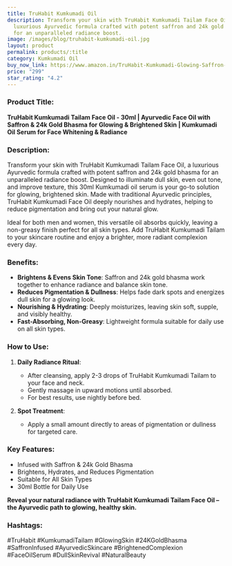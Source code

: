 ```yaml
---
title: TruHabit Kumkumadi Oil
description: Transform your skin with TruHabit Kumkumadi Tailam Face Oil, a
  luxurious Ayurvedic formula crafted with potent saffron and 24k gold bhasma
  for an unparalleled radiance boost.
image: /images/blog/truhabit-kumkumadi-oil.jpg
layout: product
permalink: products/:title
category: Kumkumadi Oil
buy_now_link: https://www.amazon.in/TruHabit-Kumkumadi-Glowing-Saffron-Whitening/dp/B0BJKGBGVQ/ref=sr_1_40?crid=18A5C0Q4K6NJM&tag=m0150-21
price: "299"
star_rating: "4.2"
---
```

### Product Title:
**TruHabit Kumkumadi Tailam Face Oil - 30ml | Ayurvedic Face Oil with Saffron & 24k Gold Bhasma for Glowing & Brightened Skin | Kumkumadi Oil Serum for Face Whitening & Radiance**

### Description:
Transform your skin with TruHabit Kumkumadi Tailam Face Oil, a luxurious Ayurvedic formula crafted with potent saffron and 24k gold bhasma for an unparalleled radiance boost. Designed to illuminate dull skin, even out tone, and improve texture, this 30ml Kumkumadi oil serum is your go-to solution for glowing, brightened skin. Made with traditional Ayurvedic principles, TruHabit Kumkumadi Face Oil deeply nourishes and hydrates, helping to reduce pigmentation and bring out your natural glow.

Ideal for both men and women, this versatile oil absorbs quickly, leaving a non-greasy finish perfect for all skin types. Add TruHabit Kumkumadi Tailam to your skincare routine and enjoy a brighter, more radiant complexion every day.

### Benefits:
- **Brightens & Evens Skin Tone**: Saffron and 24k gold bhasma work together to enhance radiance and balance skin tone.
- **Reduces Pigmentation & Dullness**: Helps fade dark spots and energizes dull skin for a glowing look.
- **Nourishing & Hydrating**: Deeply moisturizes, leaving skin soft, supple, and visibly healthy.
- **Fast-Absorbing, Non-Greasy**: Lightweight formula suitable for daily use on all skin types.

### How to Use:
1. **Daily Radiance Ritual**:
   - After cleansing, apply 2-3 drops of TruHabit Kumkumadi Tailam to your face and neck.
   - Gently massage in upward motions until absorbed.
   - For best results, use nightly before bed.

2. **Spot Treatment**:
   - Apply a small amount directly to areas of pigmentation or dullness for targeted care.

### Key Features:
- Infused with Saffron & 24k Gold Bhasma
- Brightens, Hydrates, and Reduces Pigmentation
- Suitable for All Skin Types
- 30ml Bottle for Daily Use

**Reveal your natural radiance with TruHabit Kumkumadi Tailam Face Oil – the Ayurvedic path to glowing, healthy skin.**

### Hashtags:
#TruHabit #KumkumadiTailam #GlowingSkin #24KGoldBhasma #SaffronInfused #AyurvedicSkincare #BrightenedComplexion #FaceOilSerum #DullSkinRevival #NaturalBeauty
